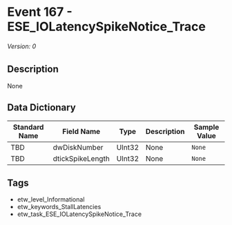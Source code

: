 # Event 167 - ESE_IOLatencySpikeNotice_Trace
###### Version: 0

## Description
None

## Data Dictionary
|Standard Name|Field Name|Type|Description|Sample Value|
|---|---|---|---|---|
|TBD|dwDiskNumber|UInt32|None|`None`|
|TBD|dtickSpikeLength|UInt32|None|`None`|

## Tags
* etw_level_Informational
* etw_keywords_StallLatencies
* etw_task_ESE_IOLatencySpikeNotice_Trace